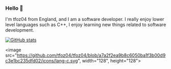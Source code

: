 
<!-- Basic Introduction -->

### Hello 👋

I'm tfoz04 from England, and I am a software developer. I really enjoy lower level languages such as C++, I enjoy learning new things related to software development.

<!-- Profile Stats -->

[![GitHub stats](https://github-readme-stats.vercel.app/api?username=tfoz04)](https://github.com/anuraghazra/github-readme-stats)

<!-- Languages and Tools -->

<image src="https://github.com/tfoz04/tfoz04/blob/a7a2f2ea9b8c6050ba1f3b00d9c3e1bc235dfd02/icons/lang-c.svg", width="128", height="128">

